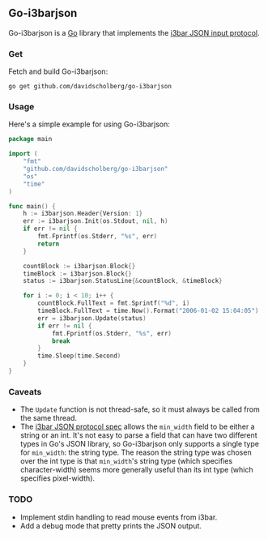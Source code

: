 ## Go-i3barjson

Go-i3barjson is a [Go](https://golang.org/) library that implements the [i3bar JSON input protocol](https://i3wm.org/docs/i3bar-protocol.html).

### Get

Fetch and build Go-i3barjson:

```
go get github.com/davidscholberg/go-i3barjson
```

### Usage

Here's a simple example for using Go-i3barjson:

```go
package main

import (
	"fmt"
	"github.com/davidscholberg/go-i3barjson"
	"os"
	"time"
)

func main() {
	h := i3barjson.Header{Version: 1}
	err := i3barjson.Init(os.Stdout, nil, h)
	if err != nil {
		fmt.Fprintf(os.Stderr, "%s", err)
		return
	}

	countBlock := i3barjson.Block{}
	timeBlock := i3barjson.Block{}
	status := i3barjson.StatusLine{&countBlock, &timeBlock}

	for i := 0; i < 10; i++ {
		countBlock.FullText = fmt.Sprintf("%d", i)
		timeBlock.FullText = time.Now().Format("2006-01-02 15:04:05")
		err = i3barjson.Update(status)
		if err != nil {
			fmt.Fprintf(os.Stderr, "%s", err)
			break
		}
		time.Sleep(time.Second)
	}
}
```

### Caveats

* The `Update` function is not thread-safe, so it must always be called from the same thread.
* The [i3bar JSON protocol spec](https://i3wm.org/docs/i3bar-protocol.html) allows the `min_width` field to be either a string or an int. It's not easy to parse a field that can have two different types in Go's JSON library, so Go-i3barjson only supports a single type for `min_width`: the string type. The reason the string type was chosen over the int type is that `min_width`'s string type (which specifies character-width) seems more generally useful than its int type (which specifies pixel-width).

### TODO

* Implement stdin handling to read mouse events from i3bar.
* Add a debug mode that pretty prints the JSON output.

